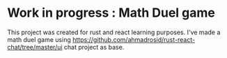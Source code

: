 # Work in progress : Math Duel game
This project was created for rust and react learning purposes.
I've made a math duel game using https://github.com/ahmadrosid/rust-react-chat/tree/master/ui chat project as base.
